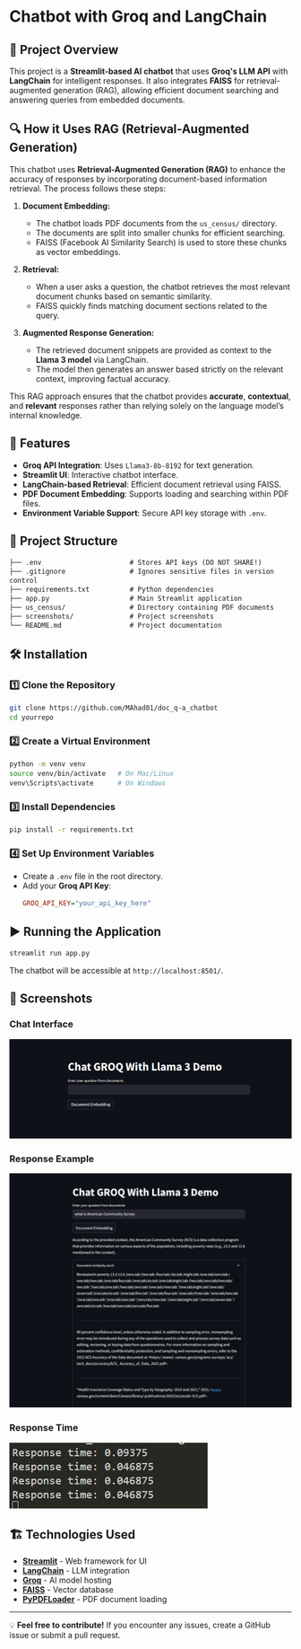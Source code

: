# Chatbot with Groq and LangChain

## 📌 Project Overview

This project is a **Streamlit-based AI chatbot** that uses **Groq's LLM API** with **LangChain** for intelligent responses. It also integrates **FAISS** for retrieval-augmented generation (RAG), allowing efficient document searching and answering queries from embedded documents.

## 🔍 How it Uses RAG (Retrieval-Augmented Generation)

This chatbot uses **Retrieval-Augmented Generation (RAG)** to enhance the accuracy of responses by incorporating document-based information retrieval. The process follows these steps:

1. **Document Embedding:**
   - The chatbot loads PDF documents from the `us_census/` directory.
   - The documents are split into smaller chunks for efficient searching.
   - FAISS (Facebook AI Similarity Search) is used to store these chunks as vector embeddings.

2. **Retrieval:**
   - When a user asks a question, the chatbot retrieves the most relevant document chunks based on semantic similarity.
   - FAISS quickly finds matching document sections related to the query.

3. **Augmented Response Generation:**
   - The retrieved document snippets are provided as context to the **Llama 3 model** via LangChain.
   - The model then generates an answer based strictly on the relevant context, improving factual accuracy.

This RAG approach ensures that the chatbot provides **accurate**, **contextual**, and **relevant** responses rather than relying solely on the language model’s internal knowledge.

## 🚀 Features

- **Groq API Integration**: Uses `Llama3-8b-8192` for text generation.
- **Streamlit UI**: Interactive chatbot interface.
- **LangChain-based Retrieval**: Efficient document retrieval using FAISS.
- **PDF Document Embedding**: Supports loading and searching within PDF files.
- **Environment Variable Support**: Secure API key storage with `.env`.

## 📂 Project Structure

```
├── .env                      # Stores API keys (DO NOT SHARE!)
├── .gitignore                # Ignores sensitive files in version control
├── requirements.txt          # Python dependencies
├── app.py                    # Main Streamlit application
├── us_census/                # Directory containing PDF documents
├── screenshots/              # Project screenshots
└── README.md                 # Project documentation
```

## 🛠 Installation

### 1️⃣ **Clone the Repository**

```bash
git clone https://github.com/MAhad01/doc_q-a_chatbot
cd yourrepo
```

### 2️⃣ **Create a Virtual Environment**

```bash
python -m venv venv
source venv/bin/activate   # On Mac/Linux
venv\Scripts\activate      # On Windows
```

### 3️⃣ **Install Dependencies**

```bash
pip install -r requirements.txt
```

### 4️⃣ **Set Up Environment Variables**

- Create a `.env` file in the root directory.
- Add your **Groq API Key**:
  ```ini
  GROQ_API_KEY="your_api_key_here"
  ```

## ▶️ Running the Application

```bash
streamlit run app.py
```

The chatbot will be accessible at `http://localhost:8501/`.

## 📸 Screenshots

### Chat Interface
![Chat UI](screenshots\start.png)

### Response Example
![Response Example](screenshots\result.png)

### Response Time
![Response Time](screenshots\time.png)


## 🏗 Technologies Used

- [**Streamlit**](https://streamlit.io/) - Web framework for UI
- [**LangChain**](https://python.langchain.com/) - LLM integration
- [**Groq**](https://groq.com/) - AI model hosting
- [**FAISS**](https://github.com/facebookresearch/faiss) - Vector database
- [**PyPDFLoader**](https://python.langchain.com/docs/modules/data_connection/document_loaders/integrations/pypdf/) - PDF document loading

---

💡 **Feel free to contribute!** If you encounter any issues, create a GitHub issue or submit a pull request.

